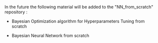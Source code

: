 In the future the following material will be added to the "NN_from_scratch" repository :

- Bayesian Optimization algorithm for Hyperparameters Tuning from scratch

- Bayesian Neural Network from scratch
